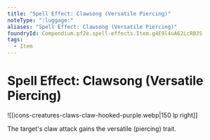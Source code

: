 ```yaml
---
title: "Spell Effect: Clawsong (Versatile Piercing)"
noteType: ":luggage:"
aliases: "Spell Effect: Clawsong (Versatile Piercing)"
foundryId: Compendium.pf2e.spell-effects.Item.g4E9l4uA62LcRBJS
tags:
  - Item
---
```


# Spell Effect: Clawsong (Versatile Piercing)
![[icons-creatures-claws-claw-hooked-purple.webp|150 lp right]]

The target's claw attack gains the versatile (piercing) trait.
